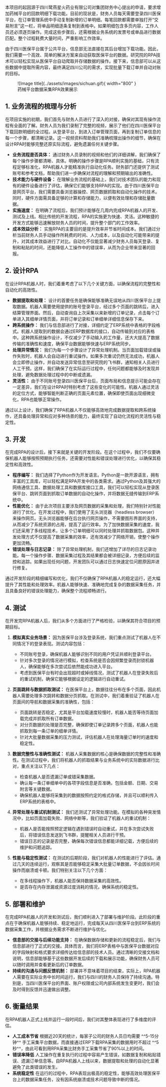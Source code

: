 本项目的起因源于四川鹭燕星火药业有限公司对集团财务中心提出的申请，要求增加药械平台的回款明细下载功能。目前的现状是，财务人员每天需要登录四川医保平台，在订单管理系统中手动复制新增的订单明细。每笔回款都需要单独打开“交易附言”这一栏，将单品明细逐条复制到表格中。如果明细包含多页内容，工作人员还必须逐页操作。完成这些步骤后，还需根据业务系统的发票号或单品进行数据匹配。整个过程耗费大量时间，严重影响工作效率。

由于四川医保平台属于公共平台，信息部无法直接在其后台增加下载功能。因此，我们需要一个高效、简单的解决方案来自动获取医保平台的数据。研究院的RPA技术可以轻松实现从医保平台自动爬取并存储数据的操作。接下来，信息部可以从这些数据中提取所需内容，最终满足四川公司的需求，实现批量下载订单并自动对账的目标。

<figure markdown="span">
  ![Image title](../assets/images/sichuan.gif){ width="800" }
  <figcaption>药械平台数据采集RPA效果展示</figcaption>
</figure>

## 1. 业务流程的梳理与分析

在项目实施的初期，我们首先与财务人员进行了深入的对接，确保对其现有操作流程有全面的了解。财务人员为我们录制了完整的视频，展示了他们在四川医保平台下载回款明细的全过程。从登录平台，到进入订单管理页面，再到复制订单信息的每一个步骤，都清晰记录。这一视频资料帮助我们准确梳理出操作的细节，确保在设计RPA时能够完整还原实际流程，避免遗漏任何关键步骤。

- **业务流程是否具体：** 通过财务人员录制的视频和他们的详细讲解，我们确保了每个操作步骤都清晰、具体。明确的操作步骤是RPA顺利实施的基础，只有流程足够标准化，RPA机器人才能精准执行自动化任务。财务部门还提供了测试账号和参考文档，帮助我们进一步确保对流程的理解和预期输出的准确性。
- **技术能力与硬件设备：** 在理解业务流程的基础上，我们对技术团队的能力和现有的硬件设备进行了评估，确保它们能够支持RPA的实现。由于四川医保平台是网页平台，我们需要具备浏览器操控、网页数据抓取和自动化操作的技术。同时，硬件方面需具备足够的计算和存储能力，以便有效处理和存储批量数据。
- **实施速度：** 在明确了流程后，我们预计能够在几周内完成RPA机器人的开发、测试及上线。相比传统的开发流程，RPA的实施更为快速、灵活。这种敏捷的开发方式能够迅速解放财务人员的时间，提升整个部门的工作效率。
- **成本效益分析：** 实施RPA的主要目的是提升效率并节省时间成本。我们通过分析当前财务人员手动操作所耗费的时间、人力成本，以及自动化可能带来的提升，对其成本效益进行了对比。自动化不仅能显著减少财务人员每天登录、复制和粘贴的时间，还能降低人工操作中的错误率，从而为企业带来显著的回报。


## 2. 设计RPA

在设计RPA机器人时，我们着重考虑了以下几个关键方面，以确保流程的完整性和自动化的高效性。

- **数据提取和处理：** 设计的首要任务是确保能够准确无误地从四川医保平台上提取数据。机器人需要使用提供的账号登录平台，经过多个页面的跳转后，进入结算管理界面。然后，自动查询自上次采集以来新增的订单记录，点击每个订单进入其细单详情页面，并将订单记录和订单细单详细信息保存下来。
- **跨系统操作：** 我们与信息部进行了对接，详细约定了ERP系统中表格的字段格式。机器人提取到的数据会通过ERP数据库的接口，自动传输到对应的表格中。这种跨系统操作设计，不仅减少了手动输入的工作量，还大大提高了数据传输的准确性和速度，确保平台数据能够快速与ERP系统同步。
- **处理异常情况：** 我们为每一个步骤设计了异常处理机制。当页面加载错误或操作失败时，机器人会自动进行重试操作。如果多次重试仍然无法成功，机器人会立即停止操作，并自动发送异常信息至研究院的飞书群，通知相关人员进行人工干预。这样，我们确保了在实际运行过程中，任何问题都能够及时发现并处理，避免数据处理过程中的中断或遗漏。
- **灵活性：** 由于不同账号登录四川医保平台后，页面布局和信息提示可能会存在一定差异，我们在设计RPA时特别考虑了这些变化的可能性。机器人通过灵活的定位方式，能够智能判断正确的页面元素位置，确保即使页面出现细微变化，RPA也能够正常操作。

通过以上设计，我们确保了RPA机器人不仅能够高效地完成数据提取和跨系统操作，还具备处理异常和应对多种场景的能力，最终实现了自动化流程的灵活性与稳定性。

## 3. 开发

在完成RPA的设计后，接下来就是关键的开发阶段。在这个过程中，我们不仅要确保机器人能够按照预期执行任务，还需要对性能和错误处理进行优化，以确保其稳定性和高效性。

- **程序编写：** 我们选择了Python作为开发语言。Python是一款开源语言，拥有丰富的工具库，可以轻松满足RPA开发中的各类需求。通过Python及其强大的网络通信工具、数据处理工具和数据库接口工具，我们可以轻松实现从登录医保平台、跳转页面到抓取订单数据的自动化操作，并将数据无缝传输到ERP系统中。
- **性能优化：** 由于此次项目主要涉及网页数据的采集和处理，我们特别针对性能进行了优化。在开发过程中，我们使用了无头浏览器（headless browser）来操作网页。无头浏览器能够在后台执行网页操作，不需要图形界面的支持，从而减少了系统资源的占用，提高了运行效率。为了加快数据采集的速度，我们还采用了多线程技术，让多个订单明细可以同时处理并抓取数据包。这种并发处理方式不仅提高了数据采集的效率，还有效减少了网络开销，使整个操作更加流畅。
- **错误处理与日志记录：** 除了异常处理机制，我们还增加了详尽的日志记录功能。每一个操作步骤、数据采集过程及其结果都会被详细记录，方便后续的监控和追踪。如果出现任何问题，开发团队可以通过日志快速定位问题原因并进行修复。

通过开发阶段的精细编写和优化，我们不仅确保了RPA机器人的稳定运行，还大幅提升了其性能和处理效率。机器人能够快速、准确地完成复杂的数据采集任务，并且具备良好的错误处理能力，确保整个流程顺畅进行。

## 4. 测试

在开发完RPA机器人后，我们从多个方面进行了严格检验，以确保其符合项目的预期目标。

1. **模拟真实业务场景：** 
  因为医保平台涉及登录系统，我们重点测试了机器人在不同情况下的登录表现。测试内容包括：
    * 不同账号登录，确保机器人能够识别不同的用户凭证并顺利登录平台。
    * 针对多次登录的情况进行模拟，检查系统是否会因频繁登录而封锁机器人，确保能够在多次尝试后依然能成功进入平台。
    * 考虑到医保平台有时会出现超时或掉线情况，测试了机器人在登录失败后的重试机制，确保它能够根据设定的逻辑进行自动重试。

1. **页面跳转与数据抓取测试：**
   在医保平台上，数据往往分布在多个页面，因此机器人需要处理多次跳转和数据分页抓取。在测试中，我们着重验证了机器人在页面间的导航和数据采集的准确性，包括：
    * 页面跳转是否稳定，尤其是平台加载速度较慢时，机器人能否等待页面加载完成并抓取所有订单数据。
    * 对分页数据的处理是否完整，确保即使订单记录跨多个页面，机器人也能抓取到每一条订单的细单详情。
    * 针对大批量数据采集的压力测试，评估机器人在处理海量订单时的速度和稳定性。

2. **数据完整性与准确性测试：**
   机器人采集数据的核心是确保数据的完整性和准确性。在测试过程中，我们将机器人的抓取结果与业务系统中的实际数据进行比对，重点关注以下几点：
    * 检查机器人是否遗漏订单或错采集数据。
    * 确认每一条订单细单中的各项字段信息是否准确，包括金额、日期、交易附言等关键数据。
    * 确保机器人能够将采集到的数据按照约定的格式存储，并且可以顺利传入ERP系统的表格中。

3. **异常处理与重试机制测试：**
   我们还测试了异常处理功能。在模拟的各种突发情况中，比如页面加载失败、网络中断等，我们验证了机器人的重试机制：
    * 机器人是否能按照预定逻辑在遇到错误时自动重试，并在多次尝试失败后，将错误信息发送到飞书群，提醒相关人员进行干预。
    * 错误日志的记录是否完整，确保每次错误信息都能详细记载，方便后续的维护和问题追踪。

4. **性能与稳定性测试：** 在测试的后期阶段，我们对机器人的性能进行了评估。通过几天的连续运行，观察其是否能够稳定采集大批量订单数据，不会因长时间操作而崩溃或卡顿。我们特别关注以下几个方面：
    * 在多线程操作下，机器人能否保持数据采集的高效性。
    * 是否存在内存泄漏或资源过度消耗的情况，确保系统的稳定性。

## 5. 部署和维护

在完成RPA机器人的开发和测试后，我们顺利进入了部署与维护阶段。此阶段的重点在于确保机器人能够持续、稳定地运行，完成每天从四川医保平台到ERP系统的数据采集工作，并根据业务需求不断进行维护与优化。

- **信息部的交接与后续功能支持：** 在确保数据存储和更新的流程稳定后，我们与信息部进行了正式的交接。具体而言，我们将ERP表格中与医保平台数据对应的字段映射和格式要求详细传达给信息部的技术人员。通过清晰的交接文档和说明，信息部能够基于这些数据开发后续的下载和展示功能，确保财务人员可以随时调用并查看更新后的订单数据。
- **持续的沟通与问题反馈机制：** 部署并不意味着项目的结束，实际上，RPA机器人需要在实际业务中长时间运行，我们与四川的财务人员保持了持续沟通。特别是，当四川医保平台的界面、账户权限或公司内部系统发生变更时，我们会及时得到反馈并迅速做出调整。

## 6. 衡量结果

在RPA机器人正式上线并运行一段时间后，我们对其整体表现进行了多维度的评估。

- **人工成本节省** 根据近20天的统计，每家子公司的财务人员日均需要 ^^5-15分钟^^ 手工采集平台数据，而直接通过ERP下载RPA采集的数据用时不超过 ^^5秒^^，由此可看到用RPA采集比财务手工采集节省了90%以上的时间。
- **错误率降低** 人工操作在重复执行的过程中容易产生错误，如数据复制和粘贴错误、遗漏订单信息等。自RPA机器人上线以来，数据提取和处理的自动化显著避免了此类错误的发生。
- **系统稳定性** 在运行的过程中，RPA表现出极高的稳定性，能够高效处理医保平台上的数据采集任务，没有因系统崩溃或技术问题导致中断的情况。

